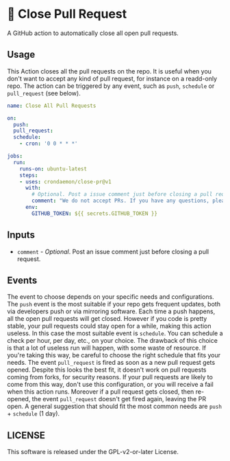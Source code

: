 # :no_entry_sign: Close Pull Request

A GitHub action to automatically close all open pull requests.

## Usage

This Action closes all the pull requests on the repo. It is useful when you don't want to accept any kind of pull request,
for instance on a readd-only repo. The action can be triggered by any event, such as `push`, `schedule` or `pull_request`
(see below).

```yaml
name: Close All Pull Requests

on:
  push:
  pull_request:
  schedule:
    - cron: '0 0 * * *'

jobs:
  run:
    runs-on: ubuntu-latest
    steps:
    - uses: crondaemon/close-pr@v1
      with:
        # Optional. Post a issue comment just before closing a pull request.
        comment: "We do not accept PRs. If you have any questions, please feel free to contact us."
      env:
        GITHUB_TOKEN: ${{ secrets.GITHUB_TOKEN }}
```

## Inputs

- `comment` - *Optional*. Post an issue comment just before closing a pull request.

## Events

The event to choose depends on your specific needs and configurations. The `push` event is the most suitable if your repo gets
frequent updates, both via developers push or via mirroring software. Each time a push happens, all the open pull requests will
get closed. However if you code is pretty stable, your pull requests could stay open for a while, making this action useless.
In this case the most suitable event is `schedule`. You can schedule a check per hour, per day, etc., on your choice. The drawback
of this choice is that a lot of useless run will happen, with some waste of resource. If you're taking this way, be careful to
choose the right schedule that fits your needs. The event `pull_request` is fired as soon as a new pull request gets opened.
Despite this looks the best fit, it doesn't work on pull requests coming from forks, for security reasons. If your pull requests
are likely to come from this way, don't use this configuration, or you will receive a fail when this action runs. Moreover if
a pull request gets closed, then re-opened, the event `pull_request` doesn't get fired again, leaving the PR open. A general
suggestion that should fit the most common needs are `push` + `schedule` (1 day).

## LICENSE

This software is released under the GPL-v2-or-later License.
